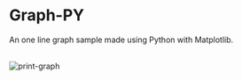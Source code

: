 # Graph-PY
An one line graph sample made using Python with Matplotlib.<br><br>

![print-graph](https://github.com/Pixelikas/Graph-PY/assets/67108278/703ff709-70d2-4b21-a7fb-42f1f772e521)

